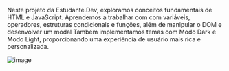 Neste projeto da Estudante.Dev, exploramos conceitos fundamentais de HTML e JavaScript. Aprendemos a trabalhar com com variáveis, operadores, estruturas condicionais e funções, além de manipular o DOM e desenvolver um modal Também implementamos temas com Modo Dark e Modo Light, proporcionando uma experiência de usuário mais rica e personalizada.

![image](https://github.com/user-attachments/assets/734964d0-dd94-44bf-8408-eb617b6b47cc)
